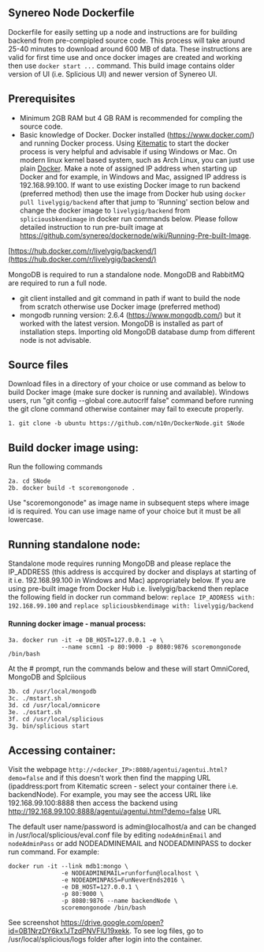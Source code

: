 
## Synereo Node Dockerfile

Dockerfile for easily setting up a node and instructions are for building backend from pre-compipled source code. This process will take around 25-40 minutes to download around 600 MB of data. These instructions are valid for first time use and once docker images are created and working then use `docker start ...` command. This build image contains older version of UI (i.e. Splicious UI) and newer version of Synereo UI.

## Prerequisites
 * Minimum 2GB RAM but 4 GB RAM is recommended for compling the source code.
 * Basic knowledge of Docker. Docker installed (https://www.docker.com/) and running Docker process. Using  [Kitematic](https://docs.docker.com/kitematic/) to start the docker process is very helpful and advisable if using Windows or Mac. On modern linux kernel based system, such as Arch Linux, you can just use plain [Docker](https://wiki.archlinux.org/index.php/Docker). Make a note of assigned IP address when starting up Docker and for example, in Windows and Mac, assigned IP address is 192.168.99.100. If want to use existing Docker image to run backend (preferred method) then use the image from Docker hub using `docker pull livelygig/backend` after that jump to 'Running' section below and change the docker image to `livelygig/backend` from `spliciousbkendimage` in docker run commands below. Please follow detailed instruction to run pre-built image at https://github.com/synereo/dockernode/wiki/Running-Pre-built-Image.  
  
  [https://hub.docker.com/r/livelygig/backend/](https://hub.docker.com/r/livelygig/backend/)
  
  MongoDB is required to run a standalone node. MongoDB and RabbitMQ are required to run a full node. 
  
 * git client installed and git command in path if want to build the node from scratch otherwise use Docker image (preferred method)
 * mongodb running version: 2.6.4 (https://www.mongodb.com/) but it worked with the latest version. MongoDB is installed as part of installation steps. Importing old MongoDB database dump from different node is not advisable.

## Source files
Download files in a directory of your choice or use command as below to build Docker image (make sure docker is running and available). Windows users, run "git config --global core.autocrlf false" command before running the git clone command otherwise container may fail to execute properly.

    1. git clone -b ubuntu https://github.com/n10n/DockerNode.git SNode

## Build docker image using: 
Run the following commands

    2a. cd SNode
    2b. docker build -t scoremongonode . 

  Use "scoremongonode" as image name in subsequent steps where image id is required. You can use image name of your choice but it must be all lowercase. 
 
## Running standalone node:
Standalone mode requires running MongoDB and please replace the IP_ADDRESS (this address is accquired by docker and displays at starting of it i.e. 192.168.99.100 in Windows and Mac) appropriately below. If you are using pre-built image from Docker Hub i.e. livelygig/backend then replace the following field in docker run command below:
    `replace IP_ADDRESS with: 192.168.99.100` and `replace spliciousbkendimage with: livelygig/backend` 

#### Running docker image - manual process: 

    3a. docker run -it -e DB_HOST=127.0.0.1 -e \
                   --name scmn1 -p 80:9000 -p 8080:9876 scoremongonode /bin/bash
  
At the # prompt, run the commands below and these will start OmniCored, MongoDB and Splciious
    
    3b. cd /usr/local/mongodb
    3c. ./mstart.sh
    3d. cd /usr/local/omnicore
    3e. ./ostart.sh
    3f. cd /usr/local/splicious
    3g. bin/splicious start

## Accessing container:

Visit the webpage `http://<docker_IP>:8080/agentui/agentui.html?demo=false` and if this doesn't work then find the mapping URL (ipaddress:port from Kitematic screen - select your container there i.e. backendNode). For example, you may see the access URL like 192.168.99.100:8888 then access the backend using http://192.168.99.100:8888/agentui/agentui.html?demo=false URL

The default user name/password is admin@localhost/a and can be changed in /usr/local/splicious/eval.conf file by editing `nodeAdminEmail` and `nodeAdminPass` or add NODEADMINEMAIL and NODEADMINPASS to docker run command. For example:
  ```
  docker run -it --link mdb1:mongo \
                 -e NODEADMINEMAIL=runforfun@localhost \
                 -e NODEADMINPASS=FunNeverEnds2016 \
                 -e DB_HOST=127.0.0.1 \
                 -p 80:9000 \
                 -p 8080:9876 --name backendNode \
                 scoremongonode /bin/bash
  ```
See screenshot 
https://drive.google.com/open?id=0B1NrzDY6kx1JTzdPNVFlU19xekk. To see log files, go to /usr/local/splicious/logs folder after login into the container.
